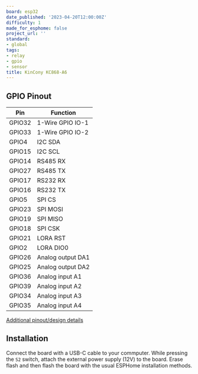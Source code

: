 ```yaml
---
board: esp32
date_published: '2023-04-20T12:00:00Z'
difficulty: 1
made_for_esphome: false
project_url: ''
standard:
- global
tags:
- relay
- gpio
- sensor
title: KinCony KC868-A6
---
```


## GPIO Pinout

| Pin    | Function           |
| ------ | ------------------ |
| GPIO32 | 1-Wire GPIO IO-1   |
| GPIO33 | 1-Wire GPIO IO-2   |
| GPIO4  | I2C SDA            |
| GPIO15 | I2C SCL            |
| GPIO14 | RS485 RX           |
| GPIO27 | RS485 TX           |
| GPIO17 | RS232 RX           |
| GPIO16 | RS232 TX           |
| GPIO5  | SPI CS             |
| GPIO23 | SPI MOSI           |
| GPIO19 | SPI MISO           |
| GPIO18 | SPI CSK            |
| GPIO21 | LORA RST           |
| GPIO2  | LORA DIO0          |
| GPIO26 | Analog output DA1  |
| GPIO25 | Analog output DA2  |
| GPIO36 | Analog input A1    |
| GPIO39 | Analog input A2    |
| GPIO34 | Analog input A3    |
| GPIO35 | Analog input A4    |
[Additional pinout/design details](https://www.kincony.com/esp32-6-channel-relay-module-kc868-a6.html)

## Installation

Connect the board with a USB-C cable to your commputer. While pressing the `S2` switch, attach the external power supply (12V) to the board. Erase flash and then flash the board with the usual ESPHome installation methods.